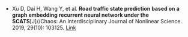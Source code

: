 * Xu D, Dai H, Wang Y, et al. <b>Road traffic state prediction based on a graph embedding recurrent neural network under the SCATS</b>[J]//Chaos: An Interdisciplinary Journal of Nonlinear Science. 2019, 29(10): 103125. [Link](https://aip.scitation.org/doi/abs/10.1063/1.5117180)

